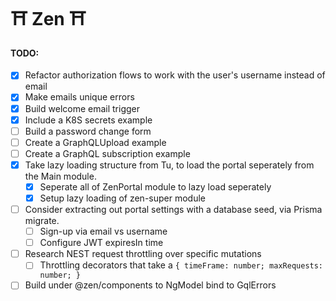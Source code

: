 # ⛩ Zen ⛩
#### TODO:
- [X] Refactor authorization flows to work with the user's username instead of email
- [x] Make emails unique errors
- [x] Build welcome email trigger
- [X] Include a K8S secrets example
- [ ] Build a password change form
- [ ] Create a GraphQLUpload example
- [ ] Create a GraphQL subscription example
- [X] Take lazy loading structure from Tu, to load the portal seperately from the Main module.
  - [X] Seperate all of ZenPortal module to lazy load seperately
  - [X] Setup lazy loading of zen-super module
- [ ] Consider extracting out portal settings with a database seed, via Prisma migrate.
  - [ ] Sign-up via email vs username
  - [ ] Configure JWT expiresIn time
- [ ] Research NEST request throttling over specific mutations
  - [ ] Throttling decorators that take a `{ timeFrame: number; maxRequests: number; }`
- [ ] Build <zen-errors> under @zen/components to NgModel bind to GqlErrors